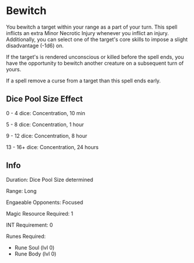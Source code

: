 # Bewitch

You bewitch a target within your range as a part of your turn. This spell inflicts an extra Minor Necrotic Injury whenever you inflict an injury. Additionally, you can select one of the target's core skills to impose a slight disadvantage (-1d6) on.

If the target's is rendered unconscious or killed before the spell ends, you have the opportunity to bewitch another creature on a subsequent turn of yours.

If a spell remove a curse from a target than this spell ends early.

## Dice Pool Size Effect

0 -  4 dice: Concentration, 10 min

5 -  8 dice: Concentration, 1 hour

9 - 12 dice: Concentration, 8 hour

13 - 16+ dice:  Concentration, 24 hours

## Info

Duration: Dice Pool Size determined

Range: Long

Engaeable Opponents: Focused

Magic Resource Required: 1

INT Requirement: 0

Runes Required:

- Rune Soul (lvl 0)
- Rune Body (lvl 0)
